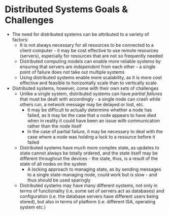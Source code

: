 # Distributed Systems Goals & Challenges
- The need for distributed systems can be attributed to a variety of factors:
    - It is not always necessary for all resources to be connected to a client computer - it may be cost effective to use remote resources (servers), especially for resources that are not so frequently needed
    - Distributed computing models can enable more reliable systems by ensuring that servers are *independent* from each other - a single point of failure does not take out multiple systems
    - Using distributed systems enable more scalability, as it is more cost effective and feasible to horizontally scale than to vertically scale
- Distributed systems, however, come with their own sets of challenges
    - Unlike a single system, distributed systems can have *partial failures* that must be dealt with accordingly - a single node can crash while others run, a network message may be delayed or lost, etc.
        - It may be difficult to actually determine whether a node has failed, as it may be the case that a node appears to have died when in reality it could have been an issue with communication rather than the node itself
        - In the case of partial failure, it may be necessary to deal with the case where a node was holding a lock to a resource before it failed
    - Distributed systems have much more complex state, as updates to state cannot always be totally ordered, and the state itself may be different throughout the devices - the state, thus, is a result of the state of all nodes on the system
        - A locking approach to managing state, as by sending messages to a single state-managing node, could work but is slow - and thus should be used sparingly
    - Distributed systems may have many different systems, not only in terms of functionality (i.e. some set of servers act as databases) and configuration (i.e. the database servers have different users being stored), but also in terms of platform (i.e. different ISA, operating system etc.)